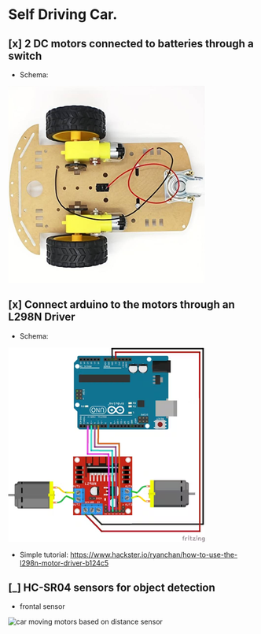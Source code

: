 # Self Driving Car.

## [x] 2 DC motors connected to batteries through a switch

- Schema:
<img src="images/dc-motors.png" alt="car with 2 DC motors" width="400" >

## [x] Connect arduino to the motors through an L298N Driver

- Schema:
<img src="images/L298N-driver.png" alt="car with 2 DC motors" width="400" >

- Simple tutorial:
https://www.hackster.io/ryanchan/how-to-use-the-l298n-motor-driver-b124c5

## [_] HC-SR04 sensors for object detection
- frontal sensor
<img src="images/ultrasonic_driver.gif" alt="car moving motors based on distance sensor" width="480" >